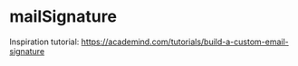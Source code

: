 # mailSignature

Inspiration tutorial: https://academind.com/tutorials/build-a-custom-email-signature

